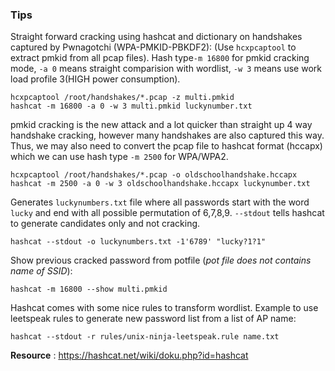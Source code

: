 ### Tips

Straight forward cracking using hashcat and dictionary on handshakes captured by Pwnagotchi (WPA-PMKID-PBKDF2):
(Use `hcxpcaptool` to extract pmkid from all pcap files). Hash type`-m 16800` for pmkid cracking mode, `-a 0` means straight comparision with wordlist, `-w 3` means use work load profile 3(HIGH power consumption).

```
hcxpcaptool /root/handshakes/*.pcap -z multi.pmkid
hashcat -m 16800 -a 0 -w 3 multi.pmkid luckynumber.txt
```

pmkid cracking is the new attack and a lot quicker than straight up 4 way handshake cracking, however many handshakes are also captured this way. Thus, we may also need to convert the pcap file to hashcat format (hccapx) which we can use hash type `-m 2500` for WPA/WPA2.

```
hcxpcaptool /root/handshakes/*.pcap -o oldschoolhandshake.hccapx
hashcat -m 2500 -a 0 -w 3 oldschoolhandshake.hccapx luckynumber.txt
```

Generates `luckynumbers.txt` file where all passwords start with the word `lucky` and end with all possible permutation of 6,7,8,9. `--stdout` tells hashcat to generate candidates only and not cracking.

```
hashcat --stdout -o luckynumbers.txt -1'6789' "lucky?1?1"
```

Show previous cracked password from potfile (*pot file does not contains name of SSID*):
```
hashcat -m 16800 --show multi.pmkid
```

Hashcat comes with some nice rules to transform wordlist. Example to use leetspeak rules to generate new password list from a list of AP name:

```
hashcat --stdout -r rules/unix-ninja-leetspeak.rule name.txt
```



**Resource** : https://hashcat.net/wiki/doku.php?id=hashcat